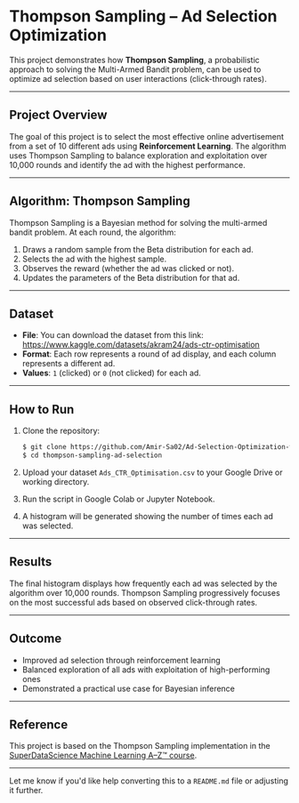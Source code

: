 # Thompson Sampling – Ad Selection Optimization

This project demonstrates how **Thompson Sampling**, a probabilistic approach to solving the Multi-Armed Bandit problem, can be used to optimize ad selection based on user interactions (click-through rates).

---

## Project Overview

The goal of this project is to select the most effective online advertisement from a set of 10 different ads using **Reinforcement Learning**.
The algorithm uses Thompson Sampling to balance exploration and exploitation over 10,000 rounds and identify the ad with the highest performance.

---

## Algorithm: Thompson Sampling

Thompson Sampling is a Bayesian method for solving the multi-armed bandit problem. At each round, the algorithm:

1. Draws a random sample from the Beta distribution for each ad.
2. Selects the ad with the highest sample.
3. Observes the reward (whether the ad was clicked or not).
4. Updates the parameters of the Beta distribution for that ad.

---

## Dataset

* **File**: You can download the dataset from this link: https://www.kaggle.com/datasets/akram24/ads-ctr-optimisation
* **Format**: Each row represents a round of ad display, and each column represents a different ad.
* **Values**: `1` (clicked) or `0` (not clicked) for each ad.

---

## How to Run

1. Clone the repository:

   ```bash
   $ git clone https://github.com/Amir-Sa02/Ad-Selection-Optimization-with-Thompson-Sampling
   $ cd thompson-sampling-ad-selection
   ```

2. Upload your dataset `Ads_CTR_Optimisation.csv` to your Google Drive or working directory.

3. Run the script in Google Colab or Jupyter Notebook.

4. A histogram will be generated showing the number of times each ad was selected.

---

## Results

The final histogram displays how frequently each ad was selected by the algorithm over 10,000 rounds.
Thompson Sampling progressively focuses on the most successful ads based on observed click-through rates.

---

## Outcome

* Improved ad selection through reinforcement learning
* Balanced exploration of all ads with exploitation of high-performing ones
* Demonstrated a practical use case for Bayesian inference

---

## Reference

This project is based on the Thompson Sampling implementation in the [SuperDataScience Machine Learning A–Z™ course](https://www.udemy.com/course/machinelearning/).

---

Let me know if you'd like help converting this to a `README.md` file or adjusting it further.
